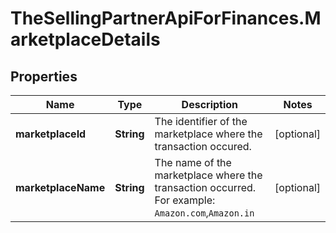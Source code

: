 # TheSellingPartnerApiForFinances.MarketplaceDetails

## Properties
Name | Type | Description | Notes
------------ | ------------- | ------------- | -------------
**marketplaceId** | **String** | The identifier of the marketplace where the transaction occured. | [optional] 
**marketplaceName** | **String** | The name of the marketplace where the transaction occurred. For example: `Amazon.com`,`Amazon.in` | [optional] 


